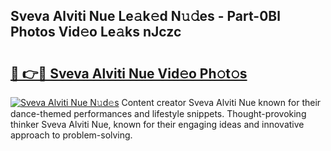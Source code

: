 ## Sveva Alviti Nue Le𝚊k𝚎d N𝚞𝚍es - Part-0Bl Photos Vid𝚎o Le𝚊ks nJczc

# <h2><a href="http://fb83u0.evod.top/?m=Sveva+Alviti+Nue">🔗 👉🔴 Sveva Alviti Nue Vid𝚎o Ph𝚘t𝚘s</a></h2>

[![Sveva Alviti Nue N𝚞d𝚎s](https://i.imgur.com/8V9OHl7.gif)](http://fb83u0.evod.top/?m=Sveva+Alviti+Nue)
Content creator Sveva Alviti Nue known for their dance-themed performances and lifestyle snippets. Thought-provoking thinker Sveva Alviti Nue, known for their engaging ideas and innovative approach to problem-solving. 
